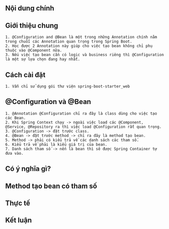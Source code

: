 ## Nội dung chính

## Giới thiệu chung
    1. @Configuration and @Bean là một trong những Annotation chính nằm trong chuỗi các Annotation quan trọng trong Spring Boot.
    2. Học được 2 Annotation này giúp cho việc tạo bean không chỉ phụ thuộc vào @Component nữa.
    3. Nếu việc tạo bean cần có logic và business riêng thì @Configuration là một sự lựa chọn đang hay nhất.

## Cách cài đặt
    1. Vẫn chỉ sử dụng gói thư viện spring-boot-starter_web

## @Configuration và @Bean
    1. @Annotation @Configuration chỉ ra đây là class dùng cho việc tạo các Bean.
    2. Khi Spring Context chạy -> ngoài việc load các @Component, @Service, @Repository ra thì việc load @Configuration rất quan trọng.
    3. @Configuration -> đặt trước class.
    4. @Bean -> đặt trước method -> chỉ ra đây là method tạo bean.
    5. Method -> phải có kiểu trả về các danh sách các tham số.
    6. Kiểu trả về phải là kiểu giá trị của bean.
    7. Danh sách tham số -> nến là bean thì sẽ được Spring Container tự đưa vào.

    
    
## Có ý nghĩa gì?

## Method tạo bean có tham số

## Thực tế

## Kết luận

